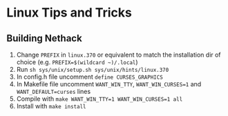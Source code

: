 # Linux Tips and Tricks
## Building Nethack
1. Change `PREFIX` in `linux.370` or equivalent to match the installation dir of choice (e.g. `PREFIX=$(wildcard ~)/.local`)
2. Run `sh sys/unix/setup.sh sys/unix/hints/linux.370`
3. In config.h file uncomment `define CURSES_GRAPHICS`
4. In Makefile file uncomment `WANT_WIN_TTY`, `WANT_WIN_CURSES=1` and `WANT_DEFAULT=curses` lines
5. Compile with `make WANT_WIN_TTY=1 WANT_WIN_CURSES=1 all`
6. Install with `make install`
